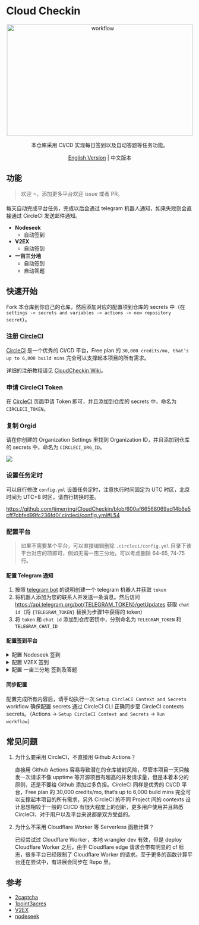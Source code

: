 # Cloud Checkin

<div align="center">
  <picture>
    <img src="https://cdn.jsdelivr.net/gh/timerring/scratchpad2023/2024/2025-05-29-12-15-02.png" alt="workflow"  width="500" height="300"/>
  </picture>

本仓库采用 CI/CD 实现每日签到以及自动答题等任务功能。

[English Version](./README-en.md) |
中文版本
</div>

## 功能

> 欢迎 :star:，添加更多平台欢迎 issue 或者 PR。

每天自动完成平台任务，完成以后会通过 telegram 机器人通知，如果失败则会直接通过 CircleCI 发送邮件通知。

- **Nodeseek**
  - 自动签到
- **V2EX**
  - 自动签到
- **一亩三分地**
  - 自动签到
  - 自动答题

## 快速开始

Fork 本仓库到你自己的仓库，然后添加对应的配置项到仓库的 secrets 中（在 `settings -> secrets and variables -> actions -> new repository secret`）。

### 注册 [CircleCI](https://circleci.com/)

[CircleCI](https://circleci.com/) 是一个优秀的 CI/CD 平台，Free plan 的 `30,000 credits/mo, that’s up to 6,000 build mins` 完全可以支撑起本项目的所有需求。

详细的注册教程请见 [CloudCheckin Wiki](https://github.com/timerring/CloudCheckin/wiki/CircleCI-Registeration)。

### 申请 CircleCI Token

在 [CircleCI](https://app.circleci.com/settings/user/tokens) 页面申请 Token 即可，并且添加到仓库的 secrets 中，命名为 `CIRCLECI_TOKEN`。

### 复制 Orgid

请在你创建的 Organization Settings 里找到 Organization ID，并且添加到仓库的 secrets 中，命名为 `CIRCLECI_ORG_ID`。

![](https://cdn.jsdelivr.net/gh/timerring/scratchpad2023/2024/2025-05-30-13-25-46.png)

### 设置任务定时

可以自行修改 `config.yml` 设置任务定时，注意执行时间固定为 UTC 时区，北京时间为 UTC+8 时区，请自行转换时差。

https://github.com/timerring/CloudCheckin/blob/600af66568069ad14b6e5cff7cbfed99fc236fd0/.circleci/config.yml#L54

### 配置平台

> 如果不需要某个平台，可以直接编辑删除 `.circleci/config.yml` 目录下该平台对应的项即可，例如无需一亩三分地，可以考虑删除 64-65, 74-75 行。

#### 配置 Telegram 通知

1. 按照 [telegram bot](https://core.telegram.org/bots/features#botfather) 的说明创建一个 telegram 机器人并获取 `token`
2. 将机器人添加为您的联系人并发送一条消息。然后访问 https://api.telegram.org/bot{TELEGRAM_TOKEN}/getUpdates 获取 `chat id`（将 `{TELEGRAM_TOKEN}` 替换为步骤1中获得的 token）
3. 将 `token` 和 `chat id` 添加到仓库密钥中，分别命名为 `TELEGRAM_TOKEN` 和 `TELEGRAM_CHAT_ID`

#### 配置签到平台

<details>
<summary>配置 Nodeseek 签到</summary>

1. 从 Nodeseek 网站获取 `cookie`（获取方法请参考 [COOKIE 获取教程](https://blog.timerring.com/posts/the-way-to-get-cookie/)）
2. 将 `cookie` 添加到仓库密钥中，命名为 `NODESEEK_COOKIE`
</details>


<details>
<summary>配置 V2EX 签到</summary>

1. 从 V2EX 网站获取 `cookie`（获取方法请参考 [COOKIE 获取教程](https://blog.timerring.com/posts/the-way-to-get-cookie/)）
2. 注意，由于 V2EX 的 cookie 包含 `"` 以及 `$` 特殊字符，可能会导致 sh 中传递失败，因此需要转义这两个特殊字符，简单脚本为 `echo 'cookie' | sed 's/["$]/\\&/g'`。
3. 将转义后的 `cookie` 添加到仓库密钥中，命名为 `V2EX_COOKIE`
</details>

<details>
<summary>配置 一亩三分地 签到及答题</summary>

1. 从 一亩三分地 网站获取 `cookie`（获取方法请参考 [COOKIE 获取教程](https://blog.timerring.com/posts/the-way-to-get-cookie/)）
2. 将 `cookie` 添加到仓库密钥中，命名为 `ONEPOINT3ACRES_COOKIE`
3. 从 [2captcha](https://2captcha.com/) 充值获取 `api key`，(由于一亩三分地的签到以及答题需要通过 Cloudflare Turnstile 的验证，因此这里通过 2captcha 的 api 来解决验证问题)
   - 注意： 2captcha 的 api 需要付费，3 美元起充，支持支付宝。每次成功通过验证约 0.00145 美元，3 美元能用 2068 次，约 2.83 年。
4. 将 `api key` 添加到仓库密钥中，命名为 `TWOCAPTCHA_APIKEY`
</details>

#### 同步配置

配置完成所有内容后，请手动执行一次 `Setup CircleCI Context and Secrets` workflow 确保配置 secrets 通过 CircleCI CLI 正确同步至 CircleCI contexts secrets。（Actions -> `Setup CircleCI Context and Secrets` -> `Run workflow`）

## 常见问题

1. 为什么要采用 CircleCI，不直接用 Github Actions？
   
   直接用 Github Actions 容易导致潜在的仓库被封风险，尽管本项目一天只触发一次请求不像 upptime 等开源项目有超高的并发请求量，但是本着本分的原则，还是不要给 Github 添加过多负担。CircleCI 同样是优秀的 CI/CD 平台，Free plan 的 30,000 credits/mo, that’s up to 6,000 build mins 完全可以支撑起本项目的所有需求，另外 CircleCI 的不同 Project 间的 contexts 设计思想相较于一般的 CI/CD 有很大程度上的创新，更多用户使用并且熟悉 CircleCI，对于用户以及平台来说都是双方受益的。

2. 为什么不采用 Cloudflare Worker 等 Serverless 函数计算？
   
   已经尝试过 Cloudflare Worker，本地 wrangler dev 有效，但是 deploy Cloudflare Worker 之后，由于 Cloudflare edge 请求会带有明显的 cf 标志，很多平台已经限制了 Cloudflare Worker 的请求。至于更多的函数计算平台还在尝试中，有进展会同步在 Repo 里。

## 参考
- [2captcha](https://github.com/2captcha/2captcha-python)
- [1point3acres](https://github.com/harryhare/1point3acres)
- [V2EX](https://github.com/CruiseTian/action-hub)
- [nodeseek](https://github.com/xinycai/nodeseek_signin)